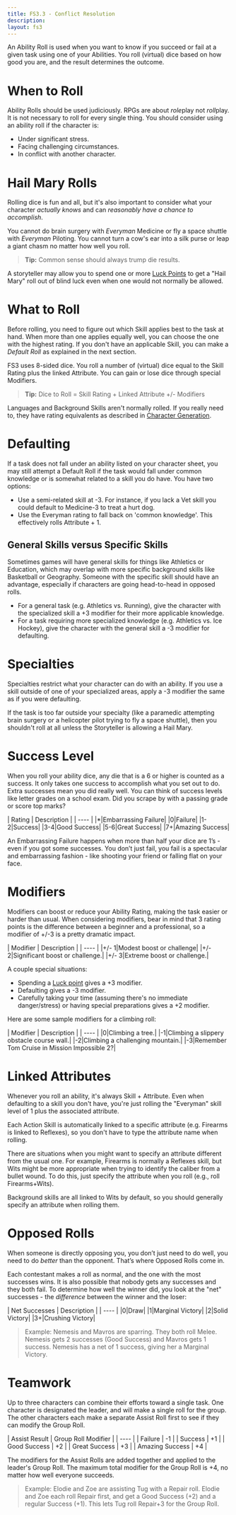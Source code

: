 ```yaml
---
title: FS3.3 - Conflict Resolution
description: 
layout: fs3
---
```


An Ability Roll is used when you want to know if you succeed or fail at a given task using one of your Abilities.   You roll (virtual) dice based on how good you are, and the result determines the outcome.

<a name="when-to-roll"/>

# When to Roll

Ability Rolls should be used judiciously. RPGs are about *role*play not *roll*play.  It is not necessary to roll for every single thing.  You should consider using an ability roll if the character is: 

* Under significant stress.
* Facing challenging circumstances.
* In conflict with another character.


<a name="hail-mary"/>

# Hail Mary Rolls

Rolling dice is fun and all, but it's also important to consider what your character *actually knows* and can *reasonably have a chance to accomplish*.  

You cannot do brain surgery with *Everyman* Medicine or fly a space shuttle with *Everyman* Piloting.  You cannot turn a cow's ear into a silk purse or leap a giant chasm no matter how well you roll.

> <i class="fa fa-cubes" aria-hidden="true"></i> **Tip:** Common sense should always trump die results.

A storyteller may allow you to spend one or more [Luck Points](/fs3/fs3-3/luck.html) to get a "Hail Mary" roll out of blind luck even when one would not normally be allowed.

<a name="what-to-roll"/>

# What to Roll

Before rolling, you need to figure out which Skill applies best to the task at hand.  When more than one applies equally well, you can choose the one with the highest rating.  If you don't have an applicable Skill, you can make a *Default Roll* as explained in the next section.

FS3 uses 8-sided dice.  You roll a number of (virtual) dice equal to the Skill Rating plus the linked Attribute.  You can gain or lose dice through special Modifiers.   

> <i class="fa fa-cubes" aria-hidden="true"></i> **Tip:** Dice to Roll = Skill Rating + Linked Attribute +/- Modifiers

Languages and Background Skills aren't normally rolled.  If you really need to, they have rating equivalents as described in [Character Generation](/fs3/fs3-3/chargen.html).

<a name="defaulting"/>

# Defaulting

If a task does not fall under an ability listed on your character sheet, you may still attempt a Default Roll if the task would fall under common knowledge or is somewhat related to a skill you do have.  You have two options:

* Use a semi-related skill at -3.  For instance, if you lack a Vet skill you could default to Medicine-3 to treat a hurt dog.
* Use the Everyman rating to fall back on 'common knowledge'.  This effectively rolls Attribute + 1.

## General Skills versus Specific Skills

Sometimes games will have general skills for things like Athletics or Education, which may overlap with more specific background skills like Basketball or Geography.  Someone with the specific skill should have an advantage, especially if characters are going head-to-head in opposed rolls.

* For a general task (e.g. Athletics vs. Running), give the character with the specialized skill a +3 modifier for their more applicable knowledge.
* For a task requiring more specialized knowledge (e.g. Athletics vs. Ice Hockey), give the character with the general skill a -3 modifier for defaulting.

<a name="specialties"/>

# Specialties

Specialties restrict what your character can do with an ability.  If you use a skill outside of one of your specialized areas, apply a -3 modifier the same as if you were defaulting.  

If the task is too far outside your specialty (like a paramedic attempting brain surgery or a helicopter pilot trying to fly a space shuttle), then you shouldn't roll at all unless the Storyteller is allowing a Hail Mary.

<a name="success-level"/>

# Success Level

When you roll your ability dice, any die that is a 6 or higher is counted as a success.   It only takes one success to accomplish what you set out to do.  Extra successes mean you did really well.   You can think of success levels like letter grades on a school exam.  Did you scrape by with a passing grade or score top marks?

| Rating | Description |
| ---- |
|*|Embarrassing Failure|
|0|Failure|
|1-2|Success|
|3-4|Good Success|
|5-6|Great Success|
|7+|Amazing Success|

An Embarrassing Failure happens when more than half your dice are 1’s - even if you got some successes.   You don’t just fail, you fail is a spectacular and embarrassing fashion - like shooting your friend or falling flat on your face.

<a name="modifiers"/>

# Modifiers

Modifiers can boost or reduce your Ability Rating, making the task easier or harder than usual.  When considering modifiers, bear in mind that 3 rating points is the difference between a beginner and a professional, so a modifier of +/-3 is a pretty dramatic impact.

| Modifier | Description |
| ---- |
|+/- 1|Modest boost or challenge|
|+/- 2|Significant boost or challenge.|
|+/- 3|Extreme boost or challenge.|

A couple special situations:

* Spending a [Luck point](/fs3/fs3-3/luck.html) gives a +3 modifier.
* Defaulting gives a -3 modifier.
* Carefully taking your time (assuming there's no immediate danger/stress) or having special preparations gives a +2 modifier.

Here are some sample modifiers for a climbing roll:

| Modifier | Description |
| ---- |
|0|Climbing a tree.|
|-1|Climbing a slippery obstacle course wall.|
|-2|Climbing a challenging mountain.|
|-3|Remember Tom Cruise in Mission Impossible 2?|

<a name="linked-attributes"/>

# Linked Attributes

Whenever you roll an ability, it's always Skill + Attribute.  Even when defaulting to a skill you don't have, you're just rolling the "Everyman" skill level of 1 plus the associated attribute.

Each Action Skill is automatically linked to a specific attribute (e.g. Firearms is linked to Reflexes), so you don't have to type the attribute name when rolling.

There are situations when you might want to specify an attribute different from the usual one.  For example, Firearms is normally a Reflexes skill, but Wits might be more appropriate when trying to identify the caliber from a bullet wound.  To do this, just specify the attribute when you roll (e.g., roll Firearms+Wits).

Background skills are all linked to Wits by default, so you should generally specify an attribute when rolling them.

<a name="opposed-rolls"/>

# Opposed Rolls

When someone is directly opposing you, you don’t just need to do well, you need to do *better* than the opponent.  That’s where Opposed Rolls come in.

Each contestant makes a roll as normal, and the one with the most successes wins.   It is also possible that nobody gets any successes and they both fail.  To determine how well the winner did, you look at the "net" successes - the *difference* between the winner and the loser:

| Net Successes | Description |
| ---- |
|0|Draw|
|1|Marginal Victory|
|2|Solid Victory|
|3+|Crushing Victory|

> Example: Nemesis and Mavros are sparring.  They both roll Melee.  Nemesis gets 2 successes (Good Success) and Mavros gets 1 success.  Nemesis has a net of 1 success, giving her a Marginal Victory.

<a name="teamwork"/>

# Teamwork

Up to three characters can combine their efforts toward a single task.   One character is designated the leader, and will make a single roll for the group.  The other characters each make a separate Assist Roll first to see if they can modify the Group Roll.

| Assist Result | Group Roll Modifier |
| ---- |
| Failure | -1  |
| Success | +1  |
| Good Success | +2  |
| Great Success | +3  |
| Amazing Success | +4  |

The modifiers for the Assist Rolls are added together and applied to the leader's Group Roll.  The maximum total modifier for the Group Roll is +4, no matter how well everyone succeeds.

> Example: Elodie and Zoe are assisting Tug with a Repair roll. Elodie and Zoe each roll Repair first, and get a Good Success (+2) and a regular Success (+1).  This lets Tug roll Repair+3 for the Group Roll.


